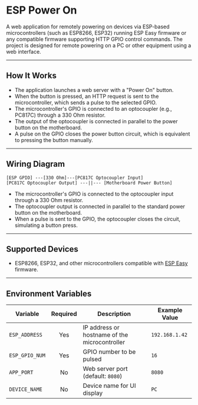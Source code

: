 # ESP Power On

A web application for remotely powering on devices via ESP-based microcontrollers (such as ESP8266, ESP32) running ESP Easy firmware or any compatible firmware supporting HTTP GPIO control commands. The project is designed for remote powering on a PC or other equipment using a web interface.

---

## How It Works

- The application launches a web server with a "Power On" button.
- When the button is pressed, an HTTP request is sent to the microcontroller, which sends a pulse to the selected GPIO.
- The microcontroller's GPIO is connected to an optocoupler (e.g., PC817C) through a 330 Ohm resistor.
- The output of the optocoupler is connected in parallel to the power button on the motherboard.
- A pulse on the GPIO closes the power button circuit, which is equivalent to pressing the button manually.

---

## Wiring Diagram

```
[ESP GPIO] ---[330 Ohm]---[PC817C Optocoupler Input]
[PC817C Optocoupler Output] ---||--- [Motherboard Power Button]
```

- The microcontroller's GPIO is connected to the optocoupler input through a 330 Ohm resistor.
- The optocoupler output is connected in parallel to the standard power button on the motherboard.
- When a pulse is sent to the GPIO, the optocoupler closes the circuit, simulating a button press.

---

## Supported Devices

- ESP8266, ESP32, and other microcontrollers compatible with [ESP Easy](https://www.letscontrolit.com/wiki/index.php/ESPEasy) firmware.

---

## Environment Variables

| Variable        | Required | Description                                    | Example Value        |
|-----------------|:--------:|------------------------------------------------|----------------------|
| `ESP_ADDRESS`   |   Yes    | IP address or hostname of the microcontroller  | `192.168.1.42`       |
| `ESP_GPIO_NUM`  |   Yes    | GPIO number to be pulsed                       | `16`                 |
| `APP_PORT`      |   No     | Web server port (default: `8080`)              | `8080`               |
| `DEVICE_NAME`   |   No     | Device name for UI display                     | `PC`                 |
